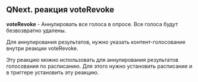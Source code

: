 ## QNext. реакция voteRevoke

**voteRevoke** - Аннулировать все голоса в опросе. Все голоса будут безвозвратно удалены.

Для аннулирования результатов, нужно указать контент-голосование внутри реакции voteRevoke.

Эту реакцию можно использовать для аннулирования результатов голосования по расписанию. Для этого нужно установить расписание и в триггере установить эту реакцию.





